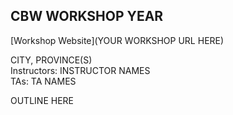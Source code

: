 ## CBW WORKSHOP YEAR

[Workshop Website](YOUR WORKSHOP URL HERE)

CITY, PROVINCE(S)  
Instructors: INSTRUCTOR NAMES  
TAs: TA NAMES

OUTLINE HERE
